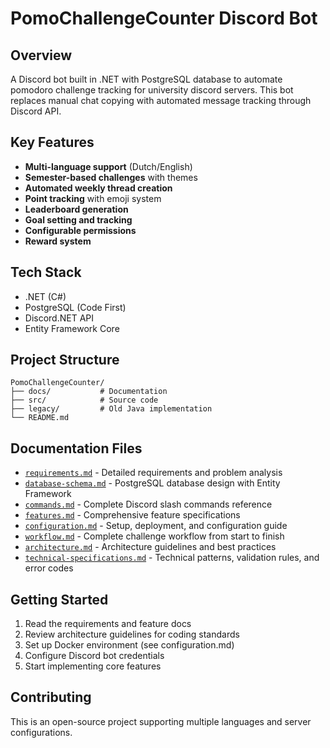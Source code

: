 # PomoChallengeCounter Discord Bot

## Overview
A Discord bot built in .NET with PostgreSQL database to automate pomodoro challenge tracking for university discord servers. This bot replaces manual chat copying with automated message tracking through Discord API.

## Key Features
- **Multi-language support** (Dutch/English)
- **Semester-based challenges** with themes
- **Automated weekly thread creation**
- **Point tracking** with emoji system
- **Leaderboard generation** 
- **Goal setting and tracking**
- **Configurable permissions**
- **Reward system**

## Tech Stack
- .NET (C#)
- PostgreSQL (Code First)
- Discord.NET API
- Entity Framework Core

## Project Structure
```
PomoChallengeCounter/
├── docs/           # Documentation
├── src/            # Source code
├── legacy/         # Old Java implementation
└── README.md
```

## Documentation Files
- [`requirements.md`](requirements.md) - Detailed requirements and problem analysis
- [`database-schema.md`](database-schema.md) - PostgreSQL database design with Entity Framework
- [`commands.md`](commands.md) - Complete Discord slash commands reference
- [`features.md`](features.md) - Comprehensive feature specifications
- [`configuration.md`](configuration.md) - Setup, deployment, and configuration guide
- [`workflow.md`](workflow.md) - Complete challenge workflow from start to finish
- [`architecture.md`](architecture.md) - Architecture guidelines and best practices
- [`technical-specifications.md`](technical-specifications.md) - Technical patterns, validation rules, and error codes

## Getting Started
1. Read the requirements and feature docs
2. Review architecture guidelines for coding standards
3. Set up Docker environment (see configuration.md)
4. Configure Discord bot credentials
5. Start implementing core features

## Contributing
This is an open-source project supporting multiple languages and server configurations. 